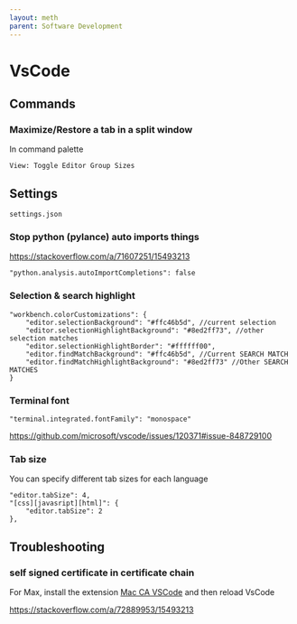 ```yaml
---
layout: meth
parent: Software Development
---
```


# VsCode

## Commands

### Maximize/Restore a tab in a split window

In command palette

`View: Toggle Editor Group Sizes`

## Settings 

`settings.json`

### Stop python (pylance) auto imports things

<https://stackoverflow.com/a/71607251/15493213>

```
"python.analysis.autoImportCompletions": false
```

### Selection & search highlight

```
"workbench.colorCustomizations": {
	"editor.selectionBackground": "#ffc46b5d", //current selection
	"editor.selectionHighlightBackground": "#8ed2ff73", //other selection matches
	"editor.selectionHighlightBorder": "#ffffff00",
	"editor.findMatchBackground": "#ffc46b5d", //Current SEARCH MATCH
	"editor.findMatchHighlightBackground": "#8ed2ff73" //Other SEARCH MATCHES
}
```

### Terminal font

```
"terminal.integrated.fontFamily": "monospace"
```

<https://github.com/microsoft/vscode/issues/120371#issue-848729100>

### Tab size

You can specify different tab sizes for each language

```
"editor.tabSize": 4,
"[css][javasript][html]": {
	"editor.tabSize": 2
},
```

## Troubleshooting

### self signed certificate in certificate chain

For Max, install the extension [Mac CA VSCode](https://marketplace.visualstudio.com/items?itemName=linhmtran168.mac-ca-vscode) and then reload VsCode

<https://stackoverflow.com/a/72889953/15493213>
